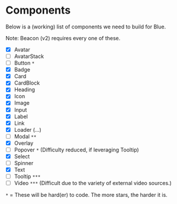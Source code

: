 # Components

Below is a (working) list of components we need to build for Blue.

Note: Beacon (v2) requires every one of these.

* [x] Avatar
* [ ] AvatarStack
* [ ] Button `*`
* [x] Badge
* [x] Card
* [x] CardBlock
* [x] Heading
* [x] Icon
* [x] Image
* [x] Input
* [x] Label
* [x] Link
* [x] Loader (...)
* [ ] Modal `**`
* [x] Overlay
* [ ] Popover `*` (Difficulty reduced, if leveraging Tooltip)
* [x] Select
* [ ] Spinner
* [x] Text
* [ ] Tooltip `***`
* [ ] Video `***` (Difficult due to the variety of external video sources.)

`*` = These will be hard(er) to code. The more stars, the harder it is.
